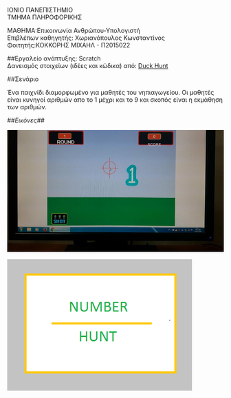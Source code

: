 ﻿ΙΟΝΙΟ ΠΑΝΕΠΙΣΤΗΜΙΟ<br>
ΤΜΗΜΑ ΠΛΗΡΟΦΟΡΙΚΗΣ<br>

ΜΑΘΗΜΑ:Επικοινωνία Ανθρώπου-Υπολογιστή<br>
Επιβλέπων καθηγητής: Χωριανόπουλος Κωνσταντίνος<br>
Φοιτητής:ΚΟΚΚΟΡΗΣ ΜΙΧΑΗΛ - Π2015022<br>

##Εργαλείο ανάπτυξης: Scratch <br>
Δανεισμός στοιχείων (ιδέες και κώδικα) από: [Duck Hunt](https://scratch.mit.edu/projects/23258) <br>

##Σενάριο<br>

Ένα παιχνίδι διαμορφωμένο για μαθητές του νηπιαγωγείου. Οι μαθητές είναι κυνηγοί αριθμών απο το 1 μέχρι και το 9 και σκοπός είναι η εκμάθηση των αριθμών.<br>
 

##_Εικόνες_##

![clever pinguin1](eikona1.jpg)<br>

![clever pinguin2](eikona2.jpg)